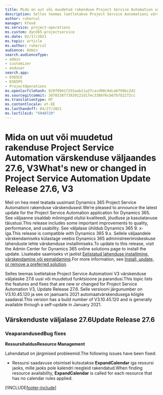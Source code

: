 ```yaml
---
title: Mida on uut või muudetud rakenduse Project Service Automation värskenduse väljaandes 27.6, Hotfix, V3
description: Selles teemas loetletakse Project Service Automationi värskenduse väljalaske 27.6 V3 funktsioonid ja parandused.
author: ruhercul
manager: kfend
ms.service: project-operations
ms.custom: dyn365-projectservice
ms.date: 02/17/2021
ms.topic: article
ms.author: ruhercul
audience: Admin
search.audienceType:
- admin
- customizer
- enduser
search.app:
- D365CE
- D365PS
- ProjectOperations
ms.openlocfilehash: 829f0941f255aab11a37cacd90c0dca6f99bc2d2
ms.sourcegitcommit: 3d78338773929121d17ec3386f6cb67bfb2272cc
ms.translationtype: HT
ms.contentlocale: et-EE
ms.lasthandoff: 04/27/2021
ms.locfileid: "5948729"
---
```

# <a name="whats-new-or-changed-in-project-service-automation-update-release-276-v3"></a><span data-ttu-id="b3cb0-103">Mida on uut või muudetud rakenduse Project Service Automation värskenduse väljaandes 27.6, V3</span><span class="sxs-lookup"><span data-stu-id="b3cb0-103">What's new or changed in Project Service Automation Update Release 27.6, V3</span></span>

<span data-ttu-id="b3cb0-104">Meil on hea meel teatada uusimast Dynamics 365 Project Service Automationi rakenduse värskendusest.</span><span class="sxs-lookup"><span data-stu-id="b3cb0-104">We’re pleased to announce the latest update for the Project Service Automation application for Dynamics 365.</span></span> <span data-ttu-id="b3cb0-105">See väljaanne sisaldab mõningaid olulisi kvaliteedi, jõudluse ja kasutatavuse täiustusi.</span><span class="sxs-lookup"><span data-stu-id="b3cb0-105">This release includes some important improvements to quality, performance, and usability.</span></span> <span data-ttu-id="b3cb0-106">See väljalase ühildub Dynamics 365 9. x-iga.</span><span class="sxs-lookup"><span data-stu-id="b3cb0-106">This release is compatible with Dynamics 365 9.x.</span></span> <span data-ttu-id="b3cb0-107">Sellele väljaandele värskendamiseks külastage veebis Dynamics 365 administreerimiskeskuse lahenduste lehte värskenduse installimiseks.</span><span class="sxs-lookup"><span data-stu-id="b3cb0-107">To update to this release, visit the Admin Center for Dynamics 365 online solutions page to install the update.</span></span> <span data-ttu-id="b3cb0-108">Lisateabe saamiseks vt jaotist [Eelistatud lahenduse installimine, värskendamine või eemaldamine](/power-platform/admin/install-remove-preferred-solution).</span><span class="sxs-lookup"><span data-stu-id="b3cb0-108">For more information, see [Install, update, or remove a preferred solution](/power-platform/admin/install-remove-preferred-solution).</span></span>

<span data-ttu-id="b3cb0-109">Selles teemas loetletakse Project Service Automationi V3 värskenduse väljalaske 27.6 uusi või muudetud funktsioone ja parandusi.</span><span class="sxs-lookup"><span data-stu-id="b3cb0-109">This topic lists the features and fixes that are new or changed for Project Service Automation V3, Update Release 27.6.</span></span> <span data-ttu-id="b3cb0-110">Selle versiooni järgunumber on V3.10.45.120 ja see on jaanuaris 2021 automaatvärskendusega kõigile saadaval.</span><span class="sxs-lookup"><span data-stu-id="b3cb0-110">This version has a build number of V3.10.45.120 and is generally available through a self-update in January 2021.</span></span>

## <a name="update-release-276"></a><span data-ttu-id="b3cb0-111">Värskenduste väljalase 27.6</span><span class="sxs-lookup"><span data-stu-id="b3cb0-111">Update Release 27.6</span></span>

### <a name="bug-fixes"></a><span data-ttu-id="b3cb0-112">Veaparandused</span><span class="sxs-lookup"><span data-stu-id="b3cb0-112">Bug fixes</span></span>


<span data-ttu-id="b3cb0-113">**Ressursihaldus**</span><span class="sxs-lookup"><span data-stu-id="b3cb0-113">**Resource Management**</span></span>

<span data-ttu-id="b3cb0-114">Lahendatud on järgmised probleemid.</span><span class="sxs-lookup"><span data-stu-id="b3cb0-114">The following issues have been fixed:</span></span>

- <span data-ttu-id="b3cb0-115">Ressursi saadavuse otsimisel kutsutakse **ExpandCalendar** iga ressursi jaoks, mille jaoks pole kalendri reegleid rakendatud.</span><span class="sxs-lookup"><span data-stu-id="b3cb0-115">When finding resource availability, **ExpandCalendar** is called for each resource that has no calendar rules applied.</span></span>


[!INCLUDE[footer-include](../includes/footer-banner.md)]